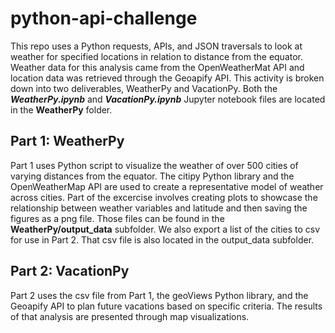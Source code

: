 # python-api-challenge
This repo uses a Python requests, APIs, and JSON traversals to look at weather for specified locations in relation to distance from the equator. Weather data for this analysis came from the OpenWeatherMat API and location data was retrieved through the Geoapify API. This activity is broken down into two deliverables, WeatherPy and VacationPy. Both the ***WeatherPy.ipynb*** and ***VacationPy.ipynb*** Jupyter notebook files are located in the **WeatherPy** folder.

## Part 1: WeatherPy
Part 1 uses Python script to visualize the weather of over 500 cities of varying distances from the equator. The citipy Python library and the OpenWeatherMap API are used to create a representative model of weather across cities. Part of the excercise involves creating plots to showcase the relationship between weather variables and latitude and then saving the figures as a png file. Those files can be found in the **WeatherPy/output_data** subfolder. We also export a list of the cities to csv for use in Part 2. That csv file is also located in the output_data subfolder.

## Part 2: VacationPy
Part 2 uses the csv file from Part 1, the geoViews Python library, and the Geoapify API to plan future vacations based on specific criteria. The results of that analysis are presented through map visualizations.
